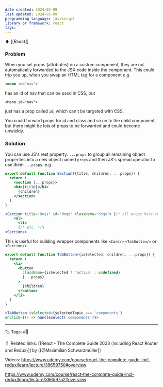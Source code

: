 ```yaml
---
date created: 2024-05-09
last updated: 2024-05-09
programming language: javascript
library or framework: react
tags: 
---
```

⬆ [[_React_]]

### Problem
When you set props (attributes) on a custom component, they are not automatically forwarded to the JSX code inside the component. This could trip you up, when you swap an HTML tag for a component e.g.
```html
<menu id="nav"> 
```
has an id of nav that can be used in CSS, but
```JSX
<Menu id="nav">
```
just has a prop called `id`, which can't be targeted with CSS.

You could forward props for id and class and so on to the child component, but there might be lots of props to be forwarded and could become unwieldy.

### Solution
You can use JS's rest property: `...props` to group all remaining object properties into a new object named `props` and then JS's spread operator to use them `...props`. e.g
```jsx
export default function Section({title, children, ...props}) {
  return (
    <section {...props}>
    <h4>{title}</h4>
      {children}
    </section>
  )
}
```

```jsx
<Section title="Dogs" id="dogs" className="dogs"> {/* all props here that are not extracted like x, y and children are merged in to the props object and added to the <nav> tag in the code snippet above tis one  */}
    <ul>
      <li>
      {/* etc. */}
<Section/> 
```

This is useful for building wrapper components like `<Card/>` `<TabButton/>` or `<Section/>`

```jsx
export default function TabButton({isSelected, children, ...props}) {
  return (
    <li>
      <button
        className={isSelected ? 'active' : undefined}
        {...props}
      >
        {children}
      </button>
    </li>
  )
}
```

```jsx
<TabButton isSelected={selectedTopic === 'components'}
onClick={() => handleSelect('components')}>
```

---
🏷 Tags: #🌱

🖇 Related links:
[[React - The Complete Guide 2023 (including React Router and Redux)]] by [[@Maximilian Schwarzmüller]]

Videos: https://www.udemy.com/course/react-the-complete-guide-incl-redux/learn/lecture/39659750#overview

https://www.udemy.com/course/react-the-complete-guide-incl-redux/learn/lecture/39659752#overview

